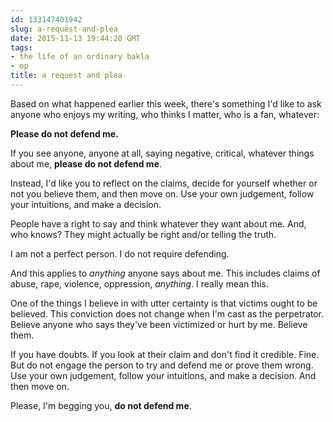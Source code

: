 ```yaml
---
id: 133147401942
slug: a-request-and-plea
date: 2015-11-13 19:44:20 GMT
tags:
- the life of an ordinary bakla
- op
title: a request and plea
---
```

Based on what happened earlier this week, there's something I'd like to ask anyone who enjoys my writing, who thinks I matter, who is a fan, whatever:

**Please do not defend me.**

If you see anyone, anyone at all, saying negative, critical, whatever things about me, **please do not defend me**.

Instead, I'd like you to reflect on the claims, decide for yourself whether or not you believe them, and then move on. Use your own judgement, follow your intuitions, and make a decision.

People have a right to say and think whatever they want about me. And, who knows? They might actually be right and/or telling the truth.

I am not a perfect person. I do not require defending.

And this applies to *anything* anyone says about me. This includes claims of abuse, rape, violence, oppression, *anything*. I really mean this.

One of the things I believe in with utter certainty is that victims ought to be believed. This conviction does not change when I'm cast as the perpetrator. Believe anyone who says they've been victimized or hurt by me. Believe them.

If you have doubts. If you look at their claim and don't find it credible. Fine. But do not engage the person to try and defend me or prove them wrong. Use your own judgement, follow your intuitions, and make a decision. And then move on.

Please, I'm begging you, **do not defend me**.